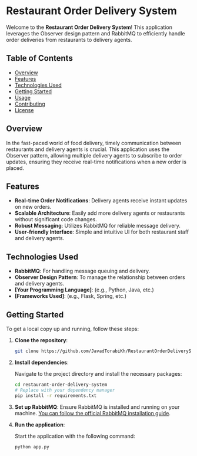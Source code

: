 # Restaurant Order Delivery System

Welcome to the **Restaurant Order Delivery System**! This application leverages the Observer design pattern and RabbitMQ to efficiently handle order deliveries from restaurants to delivery agents.

## Table of Contents

- [Overview](#overview)
- [Features](#features)
- [Technologies Used](#technologies-used)
- [Getting Started](#getting-started)
- [Usage](#usage)
- [Contributing](#contributing)
- [License](#license)

## Overview

In the fast-paced world of food delivery, timely communication between restaurants and delivery agents is crucial. This application uses the Observer pattern, allowing multiple delivery agents to subscribe to order updates, ensuring they receive real-time notifications when a new order is placed.

## Features

- **Real-time Order Notifications**: Delivery agents receive instant updates on new orders.
- **Scalable Architecture**: Easily add more delivery agents or restaurants without significant code changes.
- **Robust Messaging**: Utilizes RabbitMQ for reliable message delivery.
- **User-friendly Interface**: Simple and intuitive UI for both restaurant staff and delivery agents.

## Technologies Used

- **RabbitMQ**: For handling message queuing and delivery.
- **Observer Design Pattern**: To manage the relationship between orders and delivery agents.
- **[Your Programming Language]**: (e.g., Python, Java, etc.)
- **[Frameworks Used]**: (e.g., Flask, Spring, etc.)

## Getting Started

To get a local copy up and running, follow these steps:

1. **Clone the repository**:
   ```bash
   git clone https://github.com/JavadTorabiKh/RestaurantOrderDeliverySystem.git
   ```

2. **Install dependencies**:

    Navigate to the project directory and install the necessary packages:

    ```bash
    cd restaurant-order-delivery-system
    # Replace with your dependency manager
    pip install -r requirements.txt
    ```

3. **Set up RabbitMQ**:
    Ensure RabbitMQ is installed and running on your machine. [You can follow the official RabbitMQ installation guide](https://www.rabbitmq.com/docs/download).

4. **Run the application**:

    Start the application with the following command:

    ```bash
    python app.py
    ```